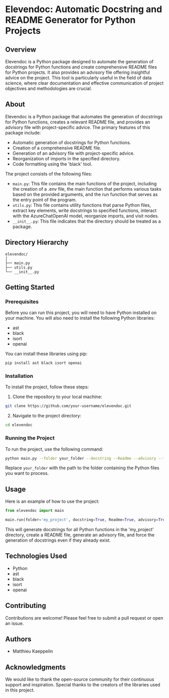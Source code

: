 # Elevendoc: Automatic Docstring and README Generator for Python Projects

## Overview
Elevendoc is a Python package designed to automate the generation of docstrings for Python functions and create comprehensive README files for Python projects. It also provides an advisory file offering insightful advice on the project. This tool is particularly useful in the field of data science, where clear documentation and effective communication of project objectives and methodologies are crucial.

## About
Elevendoc is a Python package that automates the generation of docstrings for Python functions, creates a relevant README file, and provides an advisory file with project-specific advice. The primary features of this package include:

- Automatic generation of docstrings for Python functions.
- Creation of a comprehensive README file.
- Generation of an advisory file with project-specific advice.
- Reorganization of imports in the specified directory.
- Code formatting using the 'black' tool.

The project consists of the following files:

- `main.py`: This file contains the main functions of the project, including the creation of a .env file, the main function that performs various tasks based on the provided arguments, and the run function that serves as the entry point of the program.
- `utils.py`: This file contains utility functions that parse Python files, extract key elements, write docstrings to specified functions, interact with the AzureChatOpenAI model, reorganize imports, and visit nodes.
- `__init__.py`: This file indicates that the directory should be treated as a package.

## Directory Hierarchy
```
elevendoc/
│
├── main.py
├── utils.py
└── __init__.py
```

## Getting Started

### Prerequisites
Before you can run this project, you will need to have Python installed on your machine. You will also need to install the following Python libraries:

- ast
- black
- isort
- openai

You can install these libraries using pip:

```bash
pip install ast black isort openai
```

### Installation
To install the project, follow these steps:

1. Clone the repository to your local machine:

```bash
git clone https://github.com/your-username/elevendoc.git
```

2. Navigate to the project directory:

```bash
cd elevendoc
```

### Running the Project
To run the project, use the following command:

```bash
python main.py --folder your_folder --docstring --Readme --advisory --force
```

Replace `your_folder` with the path to the folder containing the Python files you want to process.

## Usage
Here is an example of how to use the project:

```python
from elevendoc import main

main.run(folder='my_project', docstring=True, Readme=True, advisory=True, force=True)
```

This will generate docstrings for all Python functions in the 'my_project' directory, create a README file, generate an advisory file, and force the generation of docstrings even if they already exist.

## Technologies Used
- Python
- ast
- black
- isort
- openai

## Contributing
Contributions are welcome! Please feel free to submit a pull request or open an issue.

## Authors
- Matthieu Kaeppelin

## Acknowledgments
We would like to thank the open-source community for their continuous support and inspiration. Special thanks to the creators of the libraries used in this project.